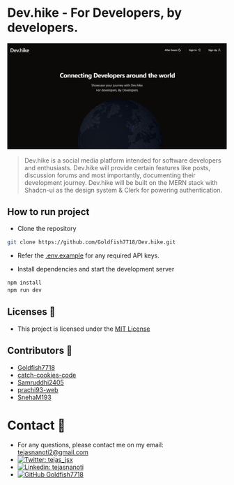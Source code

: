 # Dev.hike - For Developers, by developers.

![Landing Page](/snapshots/devhike.png)

> Dev.hike is a social media platform intended for software developers and enthusiasts. Dev.hike will provide certain features like posts, discussion forums and most importantly, documenting their development journey. Dev.hike will be built on the MERN stack with Shadcn-ui as the design system & Clerk for powering authentication. 

## How to run project

- Clone the repository

```bash
git clone https://github.com/Goldfish7718/Dev.hike.git
```

- Refer the [.env.example](client/.env.example) for any required API keys.

- Install dependencies and start the development server

```bash
npm install
npm run dev
```

## Licenses 📃

 - This project is licensed under the [MIT License](LICENSE)

## Contributors 👥

- [Goldfish7718](https://github.com/Goldfish7718)
- [catch-cookies-code](https://github.com/catch-cookies-code)
- [Samruddhi2405](https://github.com/Samruddhi2405)
- [prachi93-web](https://github.com/prachi93-web)
- [SnehaM193](https://github.com/SnehaM193)

# Contact 🔗

- For any questions, please contact me on my email: [tejasnanoti2@gmail.com](mailto:tejasnanoti2@gmail.com)
- [![Twitter: tejas_jsx](https://img.shields.io/twitter/follow/tejas_jsx?style=social)](https://twitter.com/tejas_jsx)
- [![Linkedin: tejasnanoti](https://img.shields.io/badge/-tejasnanoti-blue?style=flat-square&logo=Linkedin&logoColor=white&link=https://www.linkedin.com/in/tejas-nanoti-23965823b/)](https://www.linkedin.com/in/tejas-nanoti-23965823b/)
- [![GitHub Goldfish7718](https://img.shields.io/github/followers/Goldfish7718?label=follow&style=social)](https://github.com/Goldfish7718)